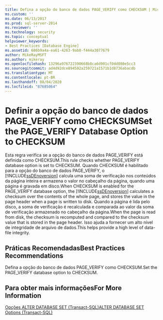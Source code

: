 ```yaml
---
title: Defina a opção do banco de dados PAGE_VERIFY como CHECKSUM | Microsoft Docs
ms.custom: ''
ms.date: 06/13/2017
ms.prod: sql-server-2014
ms.reviewer: ''
ms.technology: security
ms.topic: conceptual
helpviewer_keywords:
- Best Practices [Database Engine]
ms.assetid: 686b9a4a-ea61-4263-9ab8-f444a3077679
author: MikeRayMSFT
ms.author: mikeray
ms.openlocfilehash: 13296a976722390668b8ca6d901cf0dd080e5cc3
ms.sourcegitcommit: ad4d92dce894592a259721a1571b1d8736abacdb
ms.translationtype: MT
ms.contentlocale: pt-BR
ms.lasthandoff: 08/04/2020
ms.locfileid: "87685064"
---
```

# <a name="set-the-page_verify-database-option-to-checksum"></a><span data-ttu-id="be6c5-102">Definir a opção do banco de dados PAGE_VERIFY como CHECKSUM</span><span class="sxs-lookup"><span data-stu-id="be6c5-102">Set the PAGE_VERIFY Database Option to CHECKSUM</span></span>
  <span data-ttu-id="be6c5-103">Esta regra verifica se a opção do banco de dados PAGE_VERIFY está definida como CHECKSUM.</span><span class="sxs-lookup"><span data-stu-id="be6c5-103">This rule checks whether PAGE_VERIFY database option is set to CHECKSUM.</span></span> <span data-ttu-id="be6c5-104">Quando CHECKSUM é habilitado para a opção do banco de dados PAGE_VERIFY, o [!INCLUDE[ssDEnoversion](../../includes/ssdenoversion-md.md)] calcula uma soma de verificação nos conteúdos da página inteira e armazena o valor no cabeçalho da página, quando uma página é gravada em disco.</span><span class="sxs-lookup"><span data-stu-id="be6c5-104">When CHECKSUM is enabled for the PAGE_VERIFY database option, the [!INCLUDE[ssDEnoversion](../../includes/ssdenoversion-md.md)] calculates a checksum over the contents of the whole page, and stores the value in the page header when a page is written to disk.</span></span> <span data-ttu-id="be6c5-105">Quando a página é lida pelo disco, a soma de verificação é recalculada e comparada ao valor da soma de verificação armazenado no cabeçalho da página.</span><span class="sxs-lookup"><span data-stu-id="be6c5-105">When the page is read from disk, the checksum is recomputed and compared to the checksum value that is stored in the page header.</span></span> <span data-ttu-id="be6c5-106">Isso ajuda a fornecer um alto nível de integridade de arquivo de dados.</span><span class="sxs-lookup"><span data-stu-id="be6c5-106">This helps provide a high level of data-file integrity.</span></span>  
  
## <a name="best-practices-recommendations"></a><span data-ttu-id="be6c5-107">Práticas Recomendadas</span><span class="sxs-lookup"><span data-stu-id="be6c5-107">Best Practices Recommendations</span></span>  
 <span data-ttu-id="be6c5-108">Defina a opção do banco de dados PAGE_VERIFY como CHECKSUM.</span><span class="sxs-lookup"><span data-stu-id="be6c5-108">Set the PAGE_VERIFY database option to CHECKSUM.</span></span>  
  
## <a name="for-more-information"></a><span data-ttu-id="be6c5-109">Para obter mais informações</span><span class="sxs-lookup"><span data-stu-id="be6c5-109">For More Information</span></span>  
 [<span data-ttu-id="be6c5-110">Opções ALTER DATABASE SET &#40;Transact-SQL&#41;</span><span class="sxs-lookup"><span data-stu-id="be6c5-110">ALTER DATABASE SET Options &#40;Transact-SQL&#41;</span></span>](/sql/t-sql/statements/alter-database-transact-sql-set-options)  
  
  
